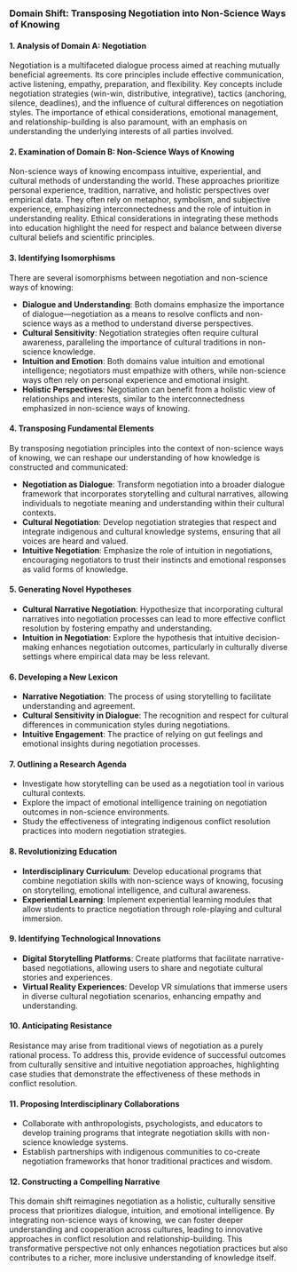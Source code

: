 ### Domain Shift: Transposing Negotiation into Non-Science Ways of Knowing

#### 1. Analysis of Domain A: Negotiation
Negotiation is a multifaceted dialogue process aimed at reaching mutually beneficial agreements. Its core principles include effective communication, active listening, empathy, preparation, and flexibility. Key concepts include negotiation strategies (win-win, distributive, integrative), tactics (anchoring, silence, deadlines), and the influence of cultural differences on negotiation styles. The importance of ethical considerations, emotional management, and relationship-building is also paramount, with an emphasis on understanding the underlying interests of all parties involved.

#### 2. Examination of Domain B: Non-Science Ways of Knowing
Non-science ways of knowing encompass intuitive, experiential, and cultural methods of understanding the world. These approaches prioritize personal experience, tradition, narrative, and holistic perspectives over empirical data. They often rely on metaphor, symbolism, and subjective experience, emphasizing interconnectedness and the role of intuition in understanding reality. Ethical considerations in integrating these methods into education highlight the need for respect and balance between diverse cultural beliefs and scientific principles.

#### 3. Identifying Isomorphisms
There are several isomorphisms between negotiation and non-science ways of knowing:
- **Dialogue and Understanding**: Both domains emphasize the importance of dialogue—negotiation as a means to resolve conflicts and non-science ways as a method to understand diverse perspectives.
- **Cultural Sensitivity**: Negotiation strategies often require cultural awareness, paralleling the importance of cultural traditions in non-science knowledge.
- **Intuition and Emotion**: Both domains value intuition and emotional intelligence; negotiators must empathize with others, while non-science ways often rely on personal experience and emotional insight.
- **Holistic Perspectives**: Negotiation can benefit from a holistic view of relationships and interests, similar to the interconnectedness emphasized in non-science ways of knowing.

#### 4. Transposing Fundamental Elements
By transposing negotiation principles into the context of non-science ways of knowing, we can reshape our understanding of how knowledge is constructed and communicated:
- **Negotiation as Dialogue**: Transform negotiation into a broader dialogue framework that incorporates storytelling and cultural narratives, allowing individuals to negotiate meaning and understanding within their cultural contexts.
- **Cultural Negotiation**: Develop negotiation strategies that respect and integrate indigenous and cultural knowledge systems, ensuring that all voices are heard and valued.
- **Intuitive Negotiation**: Emphasize the role of intuition in negotiations, encouraging negotiators to trust their instincts and emotional responses as valid forms of knowledge.

#### 5. Generating Novel Hypotheses
- **Cultural Narrative Negotiation**: Hypothesize that incorporating cultural narratives into negotiation processes can lead to more effective conflict resolution by fostering empathy and understanding.
- **Intuition in Negotiation**: Explore the hypothesis that intuitive decision-making enhances negotiation outcomes, particularly in culturally diverse settings where empirical data may be less relevant.

#### 6. Developing a New Lexicon
- **Narrative Negotiation**: The process of using storytelling to facilitate understanding and agreement.
- **Cultural Sensitivity in Dialogue**: The recognition and respect for cultural differences in communication styles during negotiations.
- **Intuitive Engagement**: The practice of relying on gut feelings and emotional insights during negotiation processes.

#### 7. Outlining a Research Agenda
- Investigate how storytelling can be used as a negotiation tool in various cultural contexts.
- Explore the impact of emotional intelligence training on negotiation outcomes in non-science environments.
- Study the effectiveness of integrating indigenous conflict resolution practices into modern negotiation strategies.

#### 8. Revolutionizing Education
- **Interdisciplinary Curriculum**: Develop educational programs that combine negotiation skills with non-science ways of knowing, focusing on storytelling, emotional intelligence, and cultural awareness.
- **Experiential Learning**: Implement experiential learning modules that allow students to practice negotiation through role-playing and cultural immersion.

#### 9. Identifying Technological Innovations
- **Digital Storytelling Platforms**: Create platforms that facilitate narrative-based negotiations, allowing users to share and negotiate cultural stories and experiences.
- **Virtual Reality Experiences**: Develop VR simulations that immerse users in diverse cultural negotiation scenarios, enhancing empathy and understanding.

#### 10. Anticipating Resistance
Resistance may arise from traditional views of negotiation as a purely rational process. To address this, provide evidence of successful outcomes from culturally sensitive and intuitive negotiation approaches, highlighting case studies that demonstrate the effectiveness of these methods in conflict resolution.

#### 11. Proposing Interdisciplinary Collaborations
- Collaborate with anthropologists, psychologists, and educators to develop training programs that integrate negotiation skills with non-science knowledge systems.
- Establish partnerships with indigenous communities to co-create negotiation frameworks that honor traditional practices and wisdom.

#### 12. Constructing a Compelling Narrative
This domain shift reimagines negotiation as a holistic, culturally sensitive process that prioritizes dialogue, intuition, and emotional intelligence. By integrating non-science ways of knowing, we can foster deeper understanding and cooperation across cultures, leading to innovative approaches in conflict resolution and relationship-building. This transformative perspective not only enhances negotiation practices but also contributes to a richer, more inclusive understanding of knowledge itself.